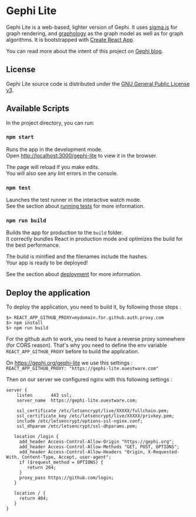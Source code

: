 # Gephi Lite

Gephi Lite is a web-based, lighter version of Gephi. It uses [sigma.js](https://www.sigmajs.org/) for graph rendering, and [graphology](graphology.github.io/) as the graph model as well as for graph algorithms. It is bootstrapped with [Create React App](https://github.com/facebook/create-react-app).

You can read more about the intent of this project on [Gephi blog](https://gephi.wordpress.com/2022/11/15/gephi-lite/).

## License

Gephi Lite source code is distributed under the [GNU General Public License v3](http://www.gnu.org/licenses/gpl.html).

## Available Scripts

In the project directory, you can run:

### `npm start`

Runs the app in the development mode.\
Open [http://localhost:3000/gephi-lite](http://localhost:3000/gephi-lite) to view it in the browser.

The page will reload if you make edits.\
You will also see any lint errors in the console.

### `npm test`

Launches the test runner in the interactive watch mode.\
See the section about [running tests](https://facebook.github.io/create-react-app/docs/running-tests) for more information.

### `npm run build`

Builds the app for production to the `build` folder.\
It correctly bundles React in production mode and optimizes the build for the best performance.

The build is minified and the filenames include the hashes.\
Your app is ready to be deployed!

See the section about [deployment](https://facebook.github.io/create-react-app/docs/deployment) for more information.

## Deploy the application

To deploy the application, you need to build it, by following those steps :

```
$> REACT_APP_GITHUB_PROXY=mydomain.for.github.auth.proxy.com
$> npm install
$> npm run build
```

For the github auth to work, you need to have a reverse proxy somewhere (for CORS reason). That's why you need to define the env variable `REACT_APP_GITHUB_PROXY` before to build the application.

On https://gephi.org/gephi-lite we use this settings : `REACT_APP_GITHUB_PROXY: "https://gephi-lite.ouestware.com"`

Then on our server we configured nginx with this following settings :

```
server {
    listen       443 ssl;
    server_name  https://gephi-lite.ouestware.com;

    ssl_certificate /etc/letsencrypt/live/XXXXX/fullchain.pem;
    ssl_certificate_key /etc/letsencrypt/live/XXXXX/privkey.pem;
    include /etc/letsencrypt/options-ssl-nginx.conf;
    ssl_dhparam /etc/letsencrypt/ssl-dhparams.pem;

   location /login {
     add_header Access-Control-Allow-Origin "https://gephi.org";
     add_header Access-Control-Allow-Methods "GET, POST, OPTIONS";
     add_header Access-Control-Allow-Headers "Origin, X-Requested-With, Content-Type, Accept, user-agent";
     if ($request_method = OPTIONS) {
        return 204;
     }
     proxy_pass https://github.com/login;
   }

   location / {
     return 404;
   }
}
```
